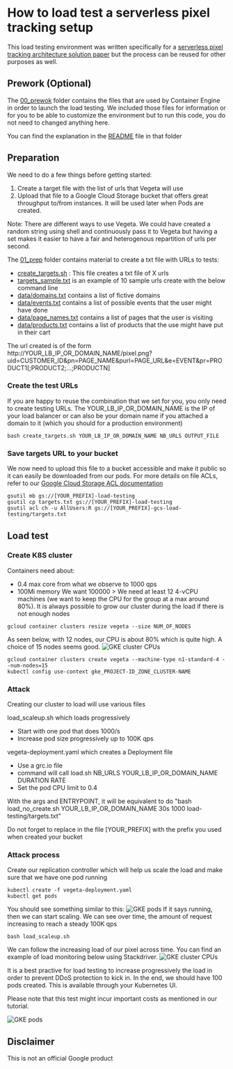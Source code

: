 # How to load test a serverless pixel tracking setup

This load testing environment was written specifically for a [serverless pixel tracking architecture solution paper](https://cloud.google.com/solutions/serverless-pixel-tracking) but the process can be reused for other purposes as well.

## Prework (Optional)
The [00_prewok](/00_prework) folder contains the files that are used by Container Engine in order to launch the load testing. We included those files for information or for you to be able to customize the environment but to run this code, you do not need to changed anything here.

You can find the explanation in the [README](/00_prework/README.md) file in that folder

## Preparation
We need to do a few things before getting started:
1. Create a target file with the list of urls that Vegeta will use
2. Upload that file to a Google Cloud Storage bucket that offers great throughput to/from instances. It will be used later when Pods are created.

Note: There are different ways to use Vegeta. We could have created a random string using shell and continuously pass it to Vegeta but having a set makes it easier to have a fair and heterogenous repartition of urls per second.

The [01_prep](/01_prep) folder contains material to create a txt file with URLs to tests:

- [create_targets.sh](/01_prep/create_targets.sh) : This file creates a txt file of X urls
- [targets_sample.txt](/01_prep/targets_sample.txt) is an example of 10 sample urls create with the below command line
- [data/domains.txt](/01_prep/data/domains.txt) contains a list of fictive domains
- [data/events.txt](/01_prep/data/events.txt) contains a list of possible events that the user might have done
- [data/page_names.txt](/01_prep/data/page_names.txt) contains a list of pages that the user is visiting
- [data/products.txt](/01_prep/data/products.txt) contains a list of products that the use might have put in their cart

The url created is of the form
http://YOUR_LB_IP_OR_DOMAIN_NAME/pixel.png?uid=CUSTOMER_ID&pn=PAGE_NAME&purl=PAGE_URL&e=EVENT&pr=PRODUCT1[;PRODUCT2;...;PRODUCTN]

### Create the test URLs
If you are happy to reuse the combination that we set for you, you only need to create testing URLs. The YOUR_LB_IP_OR_DOMAIN_NAME is the IP of your load balancer or can also be your domain name if you attached a domain to it (which you should for a production environment)

```
bash create_targets.sh YOUR_LB_IP_OR_DOMAIN_NAME NB_URLS OUTPUT_FILE
```

### Save targets URL to your bucket
We now need to upload this file to a bucket accessible and make it public so it can easily be downloaded from our pods.
For more details on file ACLs, refer to our [Google Cloud Storage ACL documentation](https://cloud.google.com/storage/docs/gsutil/commands/acl)

```
gsutil mb gs://[YOUR_PREFIX]-load-testing
gsutil cp targets.txt gs://[YOUR_PREFIX]-load-testing
gsutil acl ch -u AllUsers:R gs://[YOUR_PREFIX]-gcs-load-testing/targets.txt
```

## Load test

### Create K8S cluster
Containers need about:
- 0.4 max core from what we observe to 1000 qps
- 100Mi memory
We want 100000 > We need at least 12 4-vCPU machines (we want to keep the CPU for the group at a max around 80%).
It is always possible to grow our cluster during the load if there is not enough nodes
```
gcloud container clusters resize vegeta --size NUM_OF_NODES
```

As seen below, with 12 nodes, our CPU is about 80% which is quite high. A choice of 15 nodes seems good.
![GKE cluster CPUs](https://storage.googleapis.com/solutions-public-assets/pixel-tracking/readme-images/gke_cpu.png)

```
gcloud container clusters create vegeta --machine-type n1-standard-4 --num-nodes=15
kubectl config use-context gke_PROJECT-ID_ZONE_CLUSTER-NAME
```

### Attack

Creating our cluster to load will use various files

load_scaleup.sh which loads progressively
- Start with one pod that does 1000/s
- Increase pod size progressively up to 100K qps

vegeta-deployment.yaml which creates a Deployment file
- Use a grc.io file
- command will call load.sh NB_URLS YOUR_LB_IP_OR_DOMAIN_NAME DURATION RATE
- Set the pod CPU limit to 0.4

With the args and ENTRYPOINT, it will be equivalent to do "bash load_no_create.sh YOUR_LB_IP_OR_DOMAIN_NAME 30s 1000 load-testing/targets.txt"

Do not forget to replace in the file [YOUR_PREFIX] with the prefix you used when created your bucket

### Attack process
Create our replication controller which will help us scale the load and make sure that we have one pod running

```
kubectl create -f vegeta-deployment.yaml
kubectl get pods
```

You should see something similar to this:
![GKE pods](https://storage.googleapis.com/solutions-public-assets/pixel-tracking/readme-images/get_pod.png)
If it says running, then we can start scaling. We can see over time, the amount of request increasing to reach a steady 100K qps

```
bash load_scaleup.sh
```

We can follow the increasing load of our pixel across time. You can find an example of load monitoring below using Stackdriver.
![GKE cluster CPUs](https://storage.googleapis.com/solutions-public-assets/pixel-tracking/readme-images/monitoring.png)

It is a best practive for load testing to increase progressively the load in order to prevent DDoS protection to kick in. In the end, we should have 100 pods created. This is available through your Kubernetes UI.

Please note that this test might incur important costs as mentioned in our tutorial.

![GKE pods](https://storage.googleapis.com/solutions-public-assets/pixel-tracking/readme-images/100_pods.png)

## Disclaimer
This is not an official Google product
